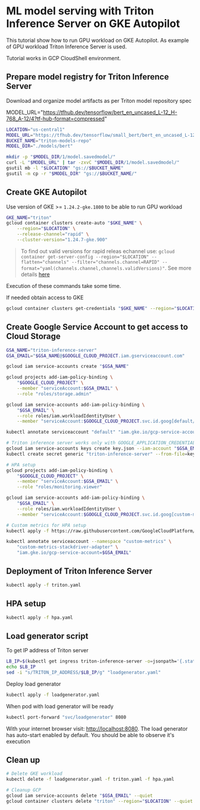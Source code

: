 # ML model serving with Triton Inference Server on GKE Autopilot

This tutorial show how to run GPU workload on GKE Autopilot. As example of GPU workload Triton Inference Server is used.

Tutorial works in GCP CloudShell environment.

## Prepare model registry for Triton Inference Server

Download and organize model artifacts as per Triton model repository spec

MODEL_URL="https://tfhub.dev/tensorflow/bert_en_uncased_L-12_H-768_A-12/4?tf-hub-format=compressed"

```bash
LOCATION="us-central1"
MODEL_URL="https://tfhub.dev/tensorflow/small_bert/bert_en_uncased_L-12_H-128_A-2/2?tf-hub-format=compressed"
BUCKET_NAME="triton-models-repo"
MODEL_DIR="./models/bert"

mkdir -p "$MODEL_DIR/1/model.savedmodel/"
curl -L "$MODEL_URL" | tar -zxvC "$MODEL_DIR/1/model.savedmodel/"
gsutil mb -l "$LOCATION" "gs://$BUCKET_NAME"
gsutil -m cp -r "$MODEL_DIR" "gs://$BUCKET_NAME/"
```

## Create GKE Autopilot

Use version of GKE >= `1.24.2-gke.1800` to be able to run GPU workload

```bash
GKE_NAME="triton"
gcloud container clusters create-auto "$GKE_NAME" \
    --region="$LOCATION" \
    --release-channel="rapid" \
    --cluster-version="1.24.7-gke.900"
```

> To find out valid versions for rapid releas echannel use: `gcloud container get-server-config --region="$LOCATION" --flatten="channels" --filter="channels.channel=RAPID" --format="yaml(channels.channel,channels.validVersions)"`. See more details [here](https://cloud.google.com/kubernetes-engine/versioning)

Execution of these commands take some time.

If needed obtain access to GKE

```bash
gcloud container clusters get-credentials "$GKE_NAME" --region="$LOCATION"
```

## Create Google Service Account to get access to Cloud Storage

```bash
GSA_NAME="triton-inference-server"
GSA_EMAIL="$GSA_NAME@$GOOGLE_CLOUD_PROJECT.iam.gserviceaccount.com"

gcloud iam service-accounts create "$GSA_NAME"

gcloud projects add-iam-policy-binding \
    "$GOOGLE_CLOUD_PROJECT" \
    --member "serviceAccount:$GSA_EMAIL" \
    --role "roles/storage.admin"

gcloud iam service-accounts add-iam-policy-binding \
    "$GSA_EMAIL" \
    --role roles/iam.workloadIdentityUser \
    --member "serviceAccount:$GOOGLE_CLOUD_PROJECT.svc.id.goog[default/default]"

kubectl annotate serviceaccount "default" "iam.gke.io/gcp-service-account=$GSA_EMAIL"

# Triton inference server works only with GOOGLE_APPLICATION_CREDENTIALS file
gcloud iam service-accounts keys create key.json --iam-account "$GSA_EMAIL"
kubectl create secret generic "triton-inference-server" --from-file=key.json=key.json

# HPA setup
gcloud projects add-iam-policy-binding \
    "$GOOGLE_CLOUD_PROJECT" \
    --member "serviceAccount:$GSA_EMAIL" \
    --role "roles/monitoring.viewer"

gcloud iam service-accounts add-iam-policy-binding \
    "$GSA_EMAIL" \
    --role roles/iam.workloadIdentityUser \
    --member "serviceAccount:$GOOGLE_CLOUD_PROJECT.svc.id.goog[custom-metrics/custom-metrics-stackdriver-adapter]"

# Custom metrics for HPA setup
kubectl apply -f https://raw.githubusercontent.com/GoogleCloudPlatform/k8s-stackdriver/master/custom-metrics-stackdriver-adapter/deploy/production/adapter_new_resource_model.yaml

kubectl annotate serviceaccount --namespace "custom-metrics" \
    "custom-metrics-stackdriver-adapter" \
    "iam.gke.io/gcp-service-account=$GSA_EMAIL"
```

## Deployment of Triton Inference Server

```bash
kubectl apply -f triton.yaml
```

## HPA setup

```bash
kubectl apply -f hpa.yaml
```

## Load generator script

To get IP address of Triton server

```bash
LB_IP=$(kubectl get ingress triton-inference-server -o=jsonpath='{.status.loadBalancer.ingress[0].ip}')
echo $LB_IP
sed -i "s/TRITON_IP_ADDRESS/$LB_IP/g" "loadgenerator.yaml"
```

Deploy load generator

```bash
kubectl apply -f loadgenerator.yaml
```

When pod with load generator will be ready

```bash
kubectl port-forward "svc/loadgenerator" 8080
```

With your internet browser visit: <http://localhost:8080>.
The load generator has auto-start enabled by default. You should be able to observe it's execution

## Clean up

```bash
# Delete GKE workload
kubectl delete -f loadgenerator.yaml -f triton.yaml -f hpa.yaml

# Cleanup GCP
gcloud iam service-accounts delete "$GSA_EMAIL" --quiet
gcloud container clusters delete "triton" --region="$LOCATION" --quiet
```
